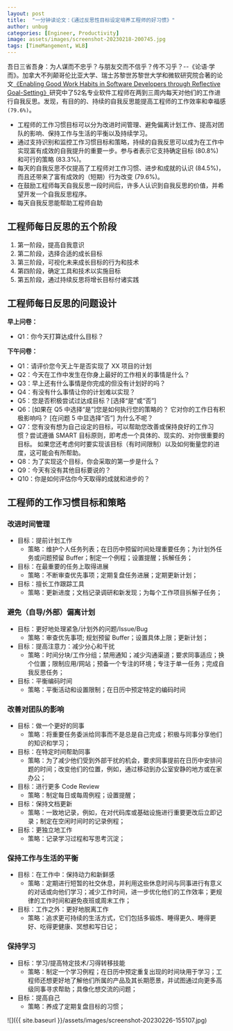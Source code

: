 ```yaml
---
layout: post
title:  "一分钟读论文：《通过反思性目标设定培养工程师的好习惯》"
author: unbug
categories: [Engineer, Productivity]
image: assets/images/screenshot-20230218-200745.jpg
tags: [TimeMangement, WLB]
---
```

吾日三省吾身：为人谋而不忠乎？与朋友交而不信乎？传不习乎？--《论语·学而》。加拿大不列颠哥伦比亚大学、瑞士苏黎世苏黎世大学和微软研究院合著的论文[《Enabling Good Work Habits in Software Developers through Reflective Goal-Setting》][paper1-url]研究中了52名专业软件工程师在两到三周内每天对他们的工作进行自我反思。发现，有目的的、持续的自我反思能提高工程师的工作效率和幸福感 `(79.6%)`。

- 工程师的工作习惯目标可以分为改进时间管理、避免偏离计划工作、提高对团队的影响、保持工作与生活的平衡以及持续学习。
- 通过支持识别和监控工作习惯目标和策略，持续的自我反思可以成为在工作中实现富有成效的自我提升的重要一步。参与者表示它支持确定目标 (80.8%) 和可行的策略 (83.3%)。
- 每天的自我反思不仅提高了工程师对工作习惯、进步和成就的认识 (84.5%)，而且还带来了富有成效的（短期）行为改变 (79.6%)。
- 在鼓励工程师每天自我反思一段时间后，许多人认识到自我反思的价值，并希望开发一个自我反思程序。
- 每天自我反思能帮助工程师自助

## 工程师每日反思的五个阶段
1. 第一阶段，提高自我意识
2. 第二阶段，选择合适的成长目标
3. 第三阶段，可视化未来成长目标的行为和技术
4. 第四阶段，确定工具和技术以实施目标
5. 第五阶段，通过持续反思将增长目标付诸实践

## 工程师每日反思的问题设计
**早上问卷：** 
- Q1：你今天打算达成什么目标？ 

**下午问卷：**
- Q1：请评价您今天上午是否实现了 XX 项目的计划
- Q2：今天在工作中发生在你身上最好的工作相关的事情是什么？
- Q3：早上还有什么事情是你完成的但没有计划好的吗？
- Q4：有没有什么事情让你的计划难以实现？
- Q5：您是否积极尝试过达成目标？[选择“是”或“否”]
- Q6：[如果在 Q5 中选择“是”]您是如何执行您的策略的？ 它对你的工作日有积极影响吗？ [在问题 5 中显选择“否”] 为什么不呢？
- Q7：您有没有想为自己设定的目标，可以帮助您改善或保持良好的工作习惯？尝试遵循 SMART 目标原则，即考虑一个具体的、现实的、对你很重要的目标。 如果您还考虑何时要实现该目标（有时间限制）以及如何衡量您的进度，这可能会有所帮助。
- Q8：为了实现这个目标，你会采取的第一步是什么？
- Q9：今天有没有其他目标要说的？
- Q10：你是如何评估你今天取得的成就和进步的？

## 工程师的工作习惯目标和策略
### 改进时间管理
- 目标：提前计划工作
  - 策略：维护个人任务列表；在日历中预留时间处理重要任务；为计划外任务或问题预留 Buffer；制定一个例程；设置提醒；拆解任务；
- 目标：在最重要的任务上取得进展 
  - 策略：不断审查优先事项；定期复盘任务进展；定期更新计划；
- 目标：擅长工作跟踪工具 
  - 策略：更新进度；文档记录调研和新发现；为每个工作项目拆解子任务；

### 避免（自导/外部）偏离计划
- 目标：更好地处理紧急/计划外的问题/Issue/Bug
  - 策略：审查优先事项; 规划预留 Buffer；设置具体上限；更新计划；
- 目标：提高注意力：减少分心和干扰
  - 策略：时间分块/工作分组；禁用通知；减少沟通渠道；要求同事适应；换个位置；限制应用/网站；预备一个专注的环境；专注于单一任务；完成自我反思任务；
- 目标：平衡编码时间
  - 策略：平衡活动和设置限制；在日历中预定特定的编码时间 

### 改善对团队的影响
- 目标：做一个更好的同事
  - 策略：将重要任务委派给同事而不是总是自己完成；积极与同事分享他们的知识和学习；
- 目标：在特定时间帮助同事
  - 策略：为了减少他们受到外部干扰的机会，要求同事提前在日历中安排问题的时间；改变他们的位置，例如，通过移动到办公室安静的地方或在家办公；
- 目标：进行更多 Code Review
  - 策略：制定每日或每周例程；设置提醒；
- 目标：保持文档更新
  - 策略：一致地记录，例如，在对代码库或基础设施进行重要更改后立即记录；制定在空闲时间时的记录例程；
- 目标：更独立地工作
  - 策略：记录学习过程和写思考沉淀；

### 保持工作与生活的平衡
- 目标：在工作中：保持动力和新鲜感
  - 策略：定期进行短暂的社交休息，并利用这些休息时间与同事进行有意义的对话或向他们学习；减少工作时间，进一步优化他们的工作效率；更规律的工作时间和避免夜班或周末工作；
- 目标：工作之外：更好地脱离工作 
  - 策略：追求更可持续的生活方式，它们包括多锻炼、睡得更久、睡得更好、吃得更健康、冥想和写日记；

### 保持学习
- 目标：学习/提高特定技术/习得转移技能 
  - 策略：制定一个学习例程；在日历中预定重复出现的时间块用于学习；工程师还想更好地了解他们所属的产品及其长期愿景，并试图通过向更多高级同事寻求帮助；具像化想交流的问题；
- 目标：提高自己
  - 策略：养成了定期复盘目标的习惯；

![]({{ site.baseurl }}/assets/images/screenshot-20230226-155107.jpg)

[paper1-url]: https://ieeexplore.ieee.org/stamp/stamp.jsp?tp=&arnumber=8823032